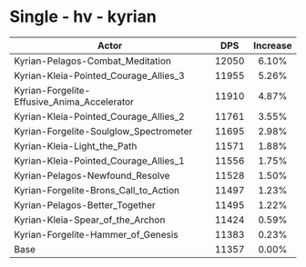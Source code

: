 # Single - hv - kyrian
| Actor | DPS | Increase |
|---|:---:|:---:|
|Kyrian-Pelagos-Combat_Meditation|12050|6.10%|
|Kyrian-Kleia-Pointed_Courage_Allies_3|11955|5.26%|
|Kyrian-Forgelite-Effusive_Anima_Accelerator|11910|4.87%|
|Kyrian-Kleia-Pointed_Courage_Allies_2|11761|3.55%|
|Kyrian-Forgelite-Soulglow_Spectrometer|11695|2.98%|
|Kyrian-Kleia-Light_the_Path|11571|1.88%|
|Kyrian-Kleia-Pointed_Courage_Allies_1|11556|1.75%|
|Kyrian-Pelagos-Newfound_Resolve|11528|1.50%|
|Kyrian-Forgelite-Brons_Call_to_Action|11497|1.23%|
|Kyrian-Pelagos-Better_Together|11495|1.22%|
|Kyrian-Kleia-Spear_of_the_Archon|11424|0.59%|
|Kyrian-Forgelite-Hammer_of_Genesis|11383|0.23%|
|Base|11357|0.00%|
